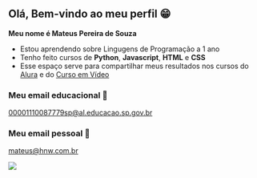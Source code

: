 ## Olá, Bem-vindo ao meu perfil 😁

**Meu nome é Mateus Pereira de Souza**

- Estou aprendendo sobre Lingugens de Programação a 1 ano
- Tenho feito cursos de **Python**, **Javascript**, **HTML** e **CSS**
- Esse espaço serve para compartilhar meus resultados nos cursos do [Alura](https://www.alura.com.br) e do [Curso em Vídeo](https://www.cursoemvideo.com/)

### Meu email educacional 📖
00001110087779sp@al.educacao.sp.gov.br

### Meu email pessoal 📩
mateus@hnw.com.br

![](https://media.tenor.com/xRUyjk6zCSIAAAAM/bleach-ichigo.gif)
